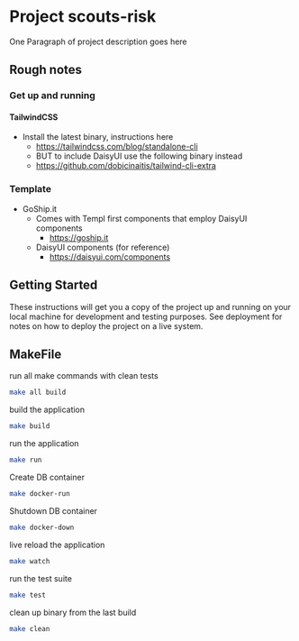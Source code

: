 # Project scouts-risk

One Paragraph of project description goes here

## Rough notes

### Get up and running

#### TailwindCSS

* Install the latest binary, instructions here
  * https://tailwindcss.com/blog/standalone-cli
  * BUT to include DaisyUI use the following binary instead
  * https://github.com/dobicinaitis/tailwind-cli-extra

### Template

* GoShip.it
  * Comes with Templ first components that employ DaisyUI components
    * https://goship.it
  * DaisyUI components (for reference)
    * https://daisyui.com/components

## Getting Started

These instructions will get you a copy of the project up and running on your local machine for development and testing purposes. See deployment for notes on how to deploy the project on a live system.

## MakeFile

run all make commands with clean tests
```bash
make all build
```

build the application
```bash
make build
```

run the application
```bash
make run
```

Create DB container
```bash
make docker-run
```

Shutdown DB container
```bash
make docker-down
```

live reload the application
```bash
make watch
```

run the test suite
```bash
make test
```

clean up binary from the last build
```bash
make clean
```